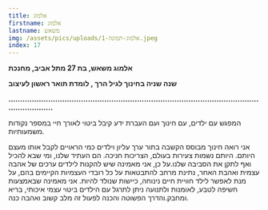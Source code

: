 ```yaml
---
title: אלמוג
firstname: אלמוג
lastname: משאש
img: /assets/pics/uploads/אלמוג-תמונה-1.jpeg
index: 17
---
```

**אלמוג משאש, בת 27 מתל אביב, מחנכת**

**ש﻿נה שניה בחינוך לגיל הרך , לומדת תואר ראשון לעיצוב**

**.﻿.............................................................................................................................**

המפגש עם ילדים, עם חינוך ועם העברת ידע קיבל ביטוי לאורך חיי במספר נקודות משמעותיות.

אני רואה חינוך מבוסס הקשבה בתור ערך עליון וילדים כמי הראויים לקבל אותו מעצם היותם. היותם נשמות צעירות בעולם, הצריכות חניכה. הם העתיד שלנו, ומי שבא להכיל ואף לתקן את הסביבה שלנו.על כן, אני מאמינה שיש להקנות לילדים ערכים של אהבה עצמית ואהבת האחר, נתינת מרחב להתבטאות על כל רובדי העצמיות הקיימים בהם, על מנת לאפשר לילד חוויית חיים נינוחה, כיישות שנולד להיות. אני מאמינה שבאמצעות חשיפה לטבע, לאומנות ולתנועה ניתן לתרגל עם הילדים ביטוי עצמי איכותי, בריא ומחבק.והדרך הפשוטה והכנה לפעול זה מלב קשוב ואהבה כנה.
